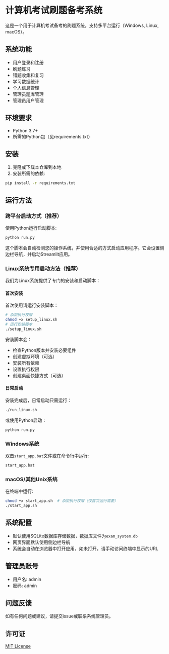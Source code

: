 # 计算机考试刷题备考系统

这是一个用于计算机考试备考的刷题系统，支持多平台运行（Windows, Linux, macOS）。

## 系统功能

- 用户登录和注册
- 刷题练习
- 错题收集和复习
- 学习数据统计
- 个人信息管理
- 管理员题库管理
- 管理员用户管理

## 环境要求

- Python 3.7+
- 所需的Python包（见requirements.txt）

## 安装

1. 克隆或下载本仓库到本地
2. 安装所需的依赖:

```bash
pip install -r requirements.txt
```

## 运行方法

### 跨平台启动方式（推荐）

使用Python运行启动脚本:

```bash
python run.py
```

这个脚本会自动检测您的操作系统，并使用合适的方式启动应用程序。它会设置侧边栏导航，并启动Streamlit应用。

### Linux系统专用启动方法（推荐）

我们为Linux系统提供了专门的安装和启动脚本：

#### 首次安装

首次使用请运行安装脚本：

```bash
# 添加执行权限
chmod +x setup_linux.sh
# 运行安装脚本
./setup_linux.sh
```

安装脚本会：
- 检查Python版本并安装必要组件
- 创建虚拟环境（可选）
- 安装所有依赖
- 设置执行权限
- 创建桌面快捷方式（可选）

#### 日常启动

安装完成后，日常启动只需运行：

```bash
./run_linux.sh
```

或使用Python启动：

```bash
python run.py
```

### Windows系统

双击`start_app.bat`文件或在命令行中运行:

```cmd
start_app.bat
```

### macOS/其他Unix系统

在终端中运行:

```bash
chmod +x start_app.sh  # 添加执行权限（仅首次运行需要）
./start_app.sh
```

## 系统配置

- 默认使用SQLite数据库存储数据，数据库文件为`exam_system.db`
- 网页界面默认使用侧边栏导航
- 系统会自动在浏览器中打开应用，如未打开，请手动访问终端中显示的URL

## 管理员账号

- 用户名: admin
- 密码: admin

## 问题反馈

如有任何问题或建议，请提交issue或联系系统管理员。

## 许可证

[MIT License](LICENSE) 